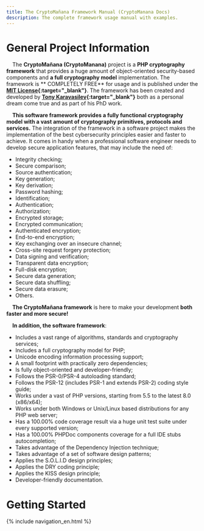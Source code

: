 ```yaml
---
title: The CryptoMañana Framework Manual (CryptoManana Docs)
description: The complete framework usage manual with examples.
---
```


# General Project Information

&nbsp;&nbsp;&nbsp;&nbsp;The **CryptoMañana (CryptoManana)** project is a **PHP cryptography framework** that provides a
huge amount of object-oriented security-based components and **a full cryptography model** implementation. The framework
is **
COMPLETELY FREE** for usage and is published under
the **[MIT License](https://github.com/TonyKaravasilev/CryptoManana/blob/master/LICENSE){:target="_blank"}**. The
framework has been created and developed by **[Tony Karavasilev](https://karavasilev.info){:target="_blank"}** both as a
personal dream come true and as part of his PhD work.

&nbsp;&nbsp;&nbsp;&nbsp;**This software framework provides a fully functional cryptography model with a vast amount of
cryptography primitives, protocols and services.** The integration of the framework in a software project makes the
implementation of the best cybersecurity principles easier and faster to achieve. It comes in handy when a professional
software engineer needs to develop secure application features, that may include the need of:

- Integrity checking;
- Secure comparison;
- Source authentication;
- Key generation;
- Key derivation;
- Password hashing;
- Identification;
- Authentication;
- Authorization;
- Encrypted storage;
- Encrypted communication;
- Authenticated encryption;
- End-to-end encryption;
- Key exchanging over an insecure channel;
- Cross-site request forgery protection;
- Data signing and verification;
- Transparent data encryption;
- Full-disk encryption;
- Secure data generation;
- Secure data shuffling;
- Secure data erasure;
- Others.

&nbsp;&nbsp;&nbsp;&nbsp;**The CryptoMañana framework** is here to make your development **both faster and more secure!**

&nbsp;&nbsp;&nbsp;&nbsp;**In addition, the software framework**:

- Includes a vast range of algorithms, standards and cryptography services;
- Includes a full cryptography model for PHP;
- Unicode encoding information processing support;
- A small footprint with practically zero dependencies;
- Is fully object-oriented and developer-friendly;
- Follows the PSR-0/PSR-4 autoloading standard;
- Follows the PSR-12 (includes PSR-1 and extends PSR-2) coding style guide;
- Works under a vast of PHP versions, starting from 5.5 to the latest 8.0 (x86/x64);
- Works under both Windows or Unix/Linux based distributions for any PHP web server;
- Has a 100.00% code coverage result via a huge unit test suite under every supported version;
- Has a 100.00% PHPDoc components coverage for a full IDE stubs autocompletion;
- Takes advantage of the Dependency Injection technique;
- Takes advantage of a set of software design patterns;
- Applies the S.O.L.I.D design principles;
- Applies the DRY coding principle;
- Applies the KISS design principle;
- Developer-friendly documentation.

# Getting Started

{% include navigation_en.html %}
